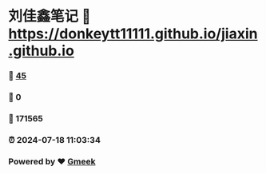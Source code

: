 # 刘佳鑫笔记 :link: https://donkeytt11111.github.io/jiaxin.github.io 
### :page_facing_up: [45](https://donkeytt11111.github.io/jiaxin.github.io/tag.html) 
### :speech_balloon: 0 
### :hibiscus: 171565 
### :alarm_clock: 2024-07-18 11:03:34 
### Powered by :heart: [Gmeek](https://github.com/Meekdai/Gmeek)
